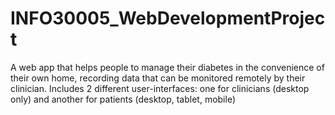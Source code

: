 # INFO30005_WebDevelopmentProject
A web app that helps people to manage their diabetes in the convenience of their own home, recording data that can be monitored remotely by their clinician. Includes 2 different user-interfaces: one for clinicians (desktop only) and another for patients (desktop, tablet, mobile)
